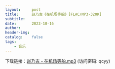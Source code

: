 ```yaml
---
layout:     post
title:      赵乃吉《在机场等船》[FLAC/MP3-320K]
subtitle:  
date:       2023-10-16
author:     
header-img:
catalog:    false
tags:
    - 音乐
---
```

下载链接：<a href="https://url89.ctfile.com/f/49227189-959972496-35f001?p=qcyy" target="_blank">赵乃吉 - 在机场等船.mp3</a> (访问密码: qcyy)<br/>


